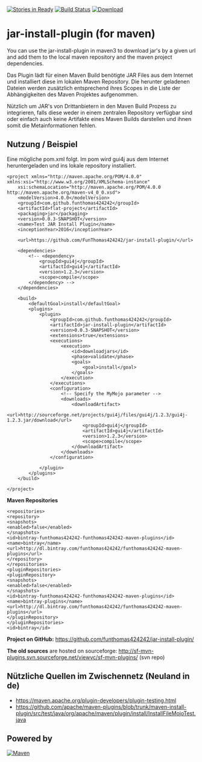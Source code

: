 [![Stories in Ready](https://badge.waffle.io/FunThomas424242/jar-install-plugin.png?label=ready&title=Ready)](http://waffle.io/FunThomas424242/jar-install-plugin)
[![Build Status](https://travis-ci.org/FunThomas424242/jar-install-plugin.svg?branch=master)](https://travis-ci.org/FunThomas424242/jar-install-plugin)
[ ![Download](https://api.bintray.com/packages/funthomas424242/funthomas424242-maven-plugins/jar-install-plugin/images/download.svg) ](https://bintray.com/funthomas424242/funthomas424242-maven-plugins/jar-install-plugin/_latestVersion)

# jar-install-plugin (for maven)

You can use the jar-install-plugin in maven3 to download jar's by a given url 
and add them to the local maven repository and the maven project dependencies.

Das Plugin lädt für einen Maven Build benötigte JAR Files aus dem
Internet und installiert diese im lokalen Maven
Repository.
Die
herunter geladenen Dateien werden zusätzlich entsprechend ihres
Scopes
in die Liste der Abhängigkeiten des Maven Projektes aufgenommen.

Nützlich um JAR's von Drittanbietern in den Maven Build Prozess zu
integrieren, falls diese weder in einem zentralen
Repository
verfügbar sind oder einfach auch keine Artifakte eines Maven Builds
darstellen und ihnen somit die Metainformationen fehlen.

## Nutzung / Beispiel

Eine mögliche pom.xml folgt. Im pom wird gui4j aus dem Internet heruntergeladen und ins lokale repository installiert.


```
<project xmlns="http://maven.apache.org/POM/4.0.0" xmlns:xsi="http://www.w3.org/2001/XMLSchema-instance"
	xsi:schemaLocation="http://maven.apache.org/POM/4.0.0 http://maven.apache.org/maven-v4_0_0.xsd">
	<modelVersion>4.0.0</modelVersion>
	<groupId>com.github.funthomas424242</groupId>
	<artifactId>flat-project</artifactId>
	<packaging>jar</packaging>
	<version>0.0.3-SNAPSHOT</version>
	<name>Test JAR Install Plugin</name>
	<inceptionYear>2016</inceptionYear>

	<url>https://github.com/FunThomas424242/jar-install-plugin/</url>

	<dependencies>
		<!-- <dependency>
			<groupId>gui4j</groupId>
			<artifactId>gui4j</artifactId>
			<version>1.2.3</version>
			<scope>compile</scope>
		</dependency> -->
	</dependencies>

	<build>
		<defaultGoal>install</defaultGoal>
		<plugins>
			<plugin>
				<groupId>com.github.funthomas424242</groupId>
				<artifactId>jar-install-plugin</artifactId>
				<version>0.0.3-SNAPSHOT</version>
				<extensions>true</extensions>
				<executions>
					<execution>
						<id>downloadjars</id>
						<phase>validate</phase>
						<goals>
							<goal>install</goal>
						</goals>
					</execution>
				</executions>
				<configuration>
					<!-- Specify the MyMojo parameter -->
					<downloads>
						<downloadArtifact>
							<url>http://sourceforge.net/projects/gui4j/files/gui4j/1.2.3/gui4j-1.2.3.jar/download</url>
							<groupId>gui4j</groupId>
							<artifactId>gui4j</artifactId>
							<version>1.2.3</version>
							<scope>compile</scope>
						</downloadArtifact>
					</downloads>
				</configuration>

			</plugin>
		</plugins>
	</build>

</project>
```

**Maven Repositories**

```
<repositories>
<repository>
<snapshots>
<enabled>false</enabled>
</snapshots>
<id>bintray-funthomas424242-funthomas424242-maven-plugins</id>
<name>bintray</name>
<url>http://dl.bintray.com/funthomas424242/funthomas424242-maven-plugins</url>
</repository>
</repositories>
<pluginRepositories>
<pluginRepository>
<snapshots>
<enabled>false</enabled>
</snapshots>
<id>bintray-funthomas424242-funthomas424242-maven-plugins</id>
<name>bintray-plugins</name>
<url>http://dl.bintray.com/funthomas424242/funthomas424242-maven-plugins</url>
</pluginRepository>
</pluginRepositories>
<id>bintray</id>

```

**Project on GitHub:** https://github.com/funthomas424242/jar-install-plugin/

**The old sources** are hosted on sourceforge: 
http://sf-mvn-plugins.svn.sourceforge.net/viewvc/sf-mvn-plugins/ (svn repo)


## Nützliche Quellen im Zwischennetz (Neuland in de)

* https://maven.apache.org/plugin-developers/plugin-testing.html
* https://github.com/apache/maven-plugins/blob/trunk/maven-install-plugin/src/test/java/org/apache/maven/plugin/install/InstallFileMojoTest.java


## Powered by


[![Maven](http://maven.apache.org/images/logos/maven-feather.png)](http://maven.apache.org)



